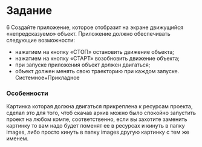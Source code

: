 # Задание
6	Создайте приложение, которое отобразит на экране движущийся «непредсказуемо» объект. Приложение должно обеспечивать следующие возможности:
+	нажатием на кнопку «СТОП» остановить движение объекта;
+	нажатием на кнопку «СТАРТ» возобновить движение объекта;
+	при запуске приложения объект должен двигаться;
+	объект должен менять свою траекторию при каждом запуске.	Системное+Прикладное
### Особенности
Картинка которая должна двигаться прикреплена к ресурсам проекта, сделал это для того, чтоб скачав архив можно было спокойно запустить 
проект на любом компе, соответственно, если вы захотите заменить картинку то вам надо будет поменят ее в ресурсах и кинуть в папку images, 
либо просто кинуть в папку images другую картинку с тем же именем. 
